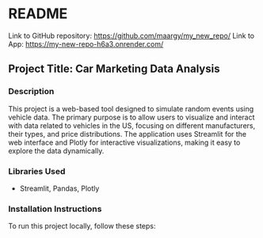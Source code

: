 # README
Link to GitHub repository: https://github.com/maargy/my_new_repo/
Link to App: https://my-new-repo-h6a3.onrender.com/

## Project Title: Car Marketing Data Analysis

### Description
This project is a web-based tool designed to simulate random events using vehicle data. The primary purpose is to allow users to visualize and interact with data related to vehicles in the US, focusing on different manufacturers, their types, and price distributions. The application uses Streamlit for the web interface and Plotly for interactive visualizations, making it easy to explore the data dynamically.

### Libraries Used
- Streamlit, Pandas, Plotly

### Installation Instructions
To run this project locally, follow these steps:

